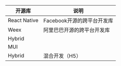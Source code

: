 | 开源库          | 说明                |
| ------------ | ----------------- |
| React Native | Facebook开源的跨平台开发库 |
| Weex         | 阿里巴巴开源的跨平台开发库     |
| Hybrid       |                   |
| MUI          |                   |
| Hybrid       | 混合开发（H5）          |